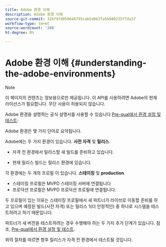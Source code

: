 ```yaml
---
title: Adobe 환경 이해
description: Adobe 환경 이해
source-git-commit: 326f97d058646795cab5d062fa5b980235f7da37
workflow-type: tm+mt
source-wordcount: '208'
ht-degree: 0%

---
```


# Adobe 환경 이해 {#understanding-the-adobe-environments}

>[!NOTE]
>
>이 페이지의 컨텐츠는 정보용으로만 제공됩니다. 이 API를 사용하려면 Adobe의 현재 라이선스가 필요합니다. 무단 사용이 허용되지 않습니다.

Adobe 환경을 설명하는 공식 설명서를 사용할 수 있습니다 [Pre-qual에서 환경 설정 및 테스트](/help/authentication/setting-up-your-environment-and-testing-in-prequal.md):

Adobe 환경은 몇 가지 단어로 요약됩니다.

Adobe에는 두 가지 환경이 있습니다. **사전 자격** 및 **릴리스**.

* 자격 전 환경에서 릴리스할 새 빌드를 준비하고 있습니다.

* 현재 릴리스 빌드는 릴리스 환경에 있습니다.

각 환경에는 두 개의 프로필 이 있습니다. **스테이징** 및 **production**.

* 스테이징 프로필은 MVPD 스테이징 서버에 연결됩니다
* 프로덕션 프로필은 MVPD 프로덕션 프로필에 연결됩니다.

두 프로필이 있는 이유는 스테이징 프로필에서 새 파트너가 라이브로 이동할 준비를 하고 있으며 예정된 빌드(사전 자격) 또는 릴리스 1(더 안정적인) 중 하나로 시스템을 테스트하려고 하기 때문입니다.

파트너가 새 버전을 테스트하려는 경우 수행해야 하는 두 가지 추가 단계가 있습니다. 참조, [Pre-qual에서 환경 설정 및 테스트](/help/authentication/setting-up-your-environment-and-testing-in-prequal.md).

위의 절차를 따르면 향후 릴리스가 자격 전 환경에서 테스트될 것입니다.
